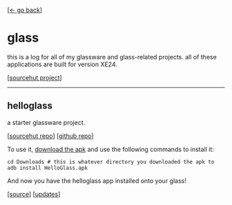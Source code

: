 <link rel="stylesheet" href="/index.css">

[[← go back](/wiki.html)]

# glass
this is a log for all of my glassware and glass-related projects.
all of these applications are built for version XE24.

[[sourcehut project](https://sr.ht/~jordanreger/glass)]

---

## helloglass
a starter glassware project.

[[sourcehut repo](https://git.sr.ht/~jordanreger/HelloGlass)] [[github repo](https://github.com/jordanreger/HelloGlass)]


To use it, [download the apk](https://git.sr.ht/~jordanreger/HelloGlass/blob/main/HelloGlass.apk) and use the following commands to install it:


```
cd Downloads # this is whatever directory you downloaded the apk to
adb install HelloGlass.apk
```

And now you have the helloglass app installed onto your glass!

<footer>[<a href="https://git.sr.ht/~jordanreger/com/tree/main/item/site/wiki/other/glass.md">source</a>] [<a href="/updates.html">updates</a>]</footer>